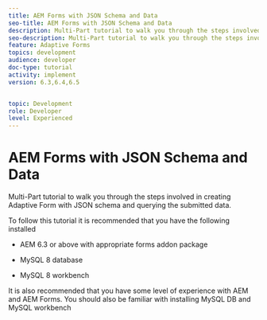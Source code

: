 ```yaml
---
title: AEM Forms with JSON Schema and Data
seo-title: AEM Forms with JSON Schema and Data
description: Multi-Part tutorial to walk you through the steps involved in creating Adaptive Form with JSON schema and querying the submitted data.
seo-description: Multi-Part tutorial to walk you through the steps involved in creating Adaptive Form with JSON schema and querying the submitted data.
feature: Adaptive Forms
topics: development
audience: developer
doc-type: tutorial
activity: implement
version: 6.3,6.4,6.5


topic: Development
role: Developer
level: Experienced
---
```


# AEM Forms with JSON Schema and Data

Multi-Part tutorial to walk you through the steps involved in creating Adaptive Form with JSON schema and querying the submitted data.

To follow this tutorial it is recommended that you have the following installed

* AEM 6.3 or above with appropriate forms addon package

* MySQL 8 database

* MySQL 8 workbench

It is also recommended that you have some level of experience with AEM and AEM Forms. You should also be familiar with installing MySQL DB and MySQL workbench



